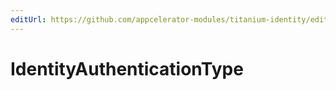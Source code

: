 ```yaml
---
editUrl: https://github.com/appcelerator-modules/titanium-identity/edit/master/apidoc/Identity.yml
---
```

# IdentityAuthenticationType

<TypeHeader/>

<ApiDocs/>
